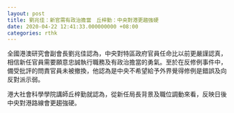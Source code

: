 ```yaml
---
layout: post
title: 劉兆佳：新官需有政治擔當　丘梓勤：中央對港更趨強硬
date: 2020-04-22 12:41:33.000000000 +08:00
categories: rthk
---
```


全國港澳研究會副會長劉兆佳認為，中央對特區政府官員任命比以前更嚴謹認真，相信新任官員需要願意忠誠執行職務及有政治擔當的勇氣。至於在反修例事件中，備受批評的問責官員未被撤換，他認為是中央不希望給予外界覺得修例是錯誤及向反對派示弱。

港大社會科學學院講師丘梓勤就認為，從新任局長背景及職位調動來看，反映日後中央對港路線會更趨強硬。
